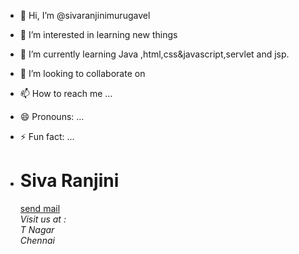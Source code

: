 - 👋 Hi, I’m @sivaranjinimurugavel
- 👀 I’m interested in learning new things
- 🌱 I’m currently learning Java ,html,css&javascript,servlet and jsp.
- 💞️ I’m looking to collaborate on 
- 📫 How to reach me ...
- 😄 Pronouns: ...
- ⚡ Fun fact: ...

- <html>
  <h1>
    Siva Ranjini
  </h1>
  <a href ="mailto:sivaranjinimurugavel@gmail.com">send mail</a>
    <address>
      Visit us at :<br>
      T Nagar<br>
      Chennai<br>
      
    </address>
    
  
</html>

<!---
sivaranjinimurugavel/sivaranjinimurugavel is a ✨ special ✨ repository because its `README.md` (this file) appears on your GitHub profile.
You can click the Preview link to take a look at your changes.
--->
